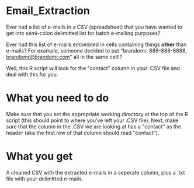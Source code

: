 Email_Extraction
================

Ever had a list of e-mails in a CSV (spreadsheet) that you have wanted to get into semi-colon delimitted list for batch e-mailing purposes?

Ever had this list of e-mails embedded in cells containing things **other** than e-mails? For example, someone decided to put
"brandomr, 888-888-8888, brandomr@brandomr.com"
all in the same cell!?

Well, this R script will look for the "contact" column in your .CSV file and deal with this for you.


What you need to do
===================

Make sure that you set the appropriate working directory at the top of the R script (this should point to where you've left your .CSV file). Next, make sure that the column in the .CSV we are looking at has a "contact" as the header (aka the first row of that column should read "contact").


What you get
============
A cleaned CSV with the extracted e-mails in a seperate column, plus a .txt file with your delimitted e-mails.
